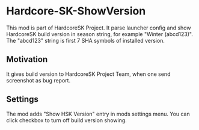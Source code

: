 # Hardcore-SK-ShowVersion
This mod is part of HardcoreSK Project.
It parse launcher config and show HardcoreSK build version in season string, for example "Winter (abcd123)".
The "abcd123" string is first 7 SHA symbols of installed version.

## Motivation
It gives build version to HardcoreSK Project Team, when one send screenshot as bug report.

## Settings
The mod adds "Show HSK Version" entry in mods settings menu.
You can click checkbox to turn off build version showing.
